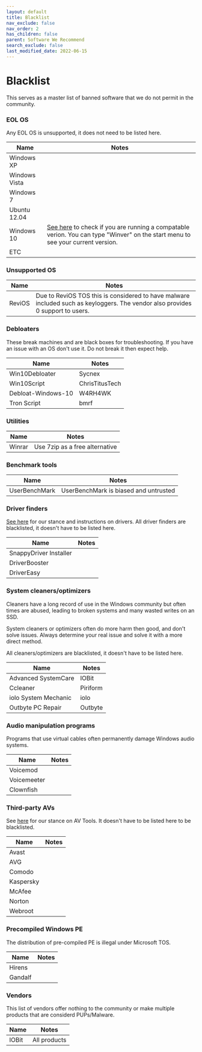 ```yaml
---
layout: default
title: Blacklist
nav_exclude: false
nav_order: 2
has_children: false
parent: Software We Recommend
search_exclude: false
last_modified_date: 2022-06-15
---
```


# Blacklist

This serves as a master list of banned software that we do not permit in the community.

### EOL OS 
Any EOL OS is unsupported, it does not need to be listed here.

| Name | Notes |
| --- | --- |
| Windows XP | 
| Windows Vista |
| Windows 7 |
| Ubuntu 12.04 |
| Windows 10 | [See here](https://docs.microsoft.com/en-us/lifecycle/products/windows-10-home-and-pro) to check if you are running a compatable verion. You can type "Winver" on the start menu to see your current version.
| ETC |

### Unsupported OS

| Name | Notes |
| --- | --- |
| ReviOS | Due to ReviOS TOS this is considered to have malware included such as keyloggers. The vendor also provides 0 support to users.

### Debloaters
These break machines and are black boxes for troubleshooting. If you have an issue with an OS don't use it. Do not break it then expect help.

| Name | Notes |
| --- | --- | 
| Win10Debloater | Sycnex |
| Win10Script | ChrisTitusTech |
| Debloat-Windows-10 | W4RH4WK |
| Tron Script | bmrf |

### Utilities

| Name | Notes |
| --- | --- |
| Winrar | Use 7zip as a free alternative |

### Benchmark tools

| Name | Notes |
| --- | --- |
| UserBenchMark | UserBenchMark is biased and untrusted |

### Driver finders
[See here](https://rtech.support/books/software-we-recommend/page/windows-maintenance#bkmrk-driver-finders) for our stance and instructions on drivers. All driver finders are blacklisted, it doesn't have to be listed here.

| Name | Notes |
| --- | --- |
| SnappyDriver Installer |
| DriverBooster |
| DriverEasy |

### System cleaners/optimizers
Cleaners have a long record of use in the Windows community but often times are abused, leading to broken systems and many wasted writes on an SSD. 

System cleaners or optimizers often do more harm then good, and don't solve issues. Always determine your real issue and solve it with a more direct method.

All cleaners/optimizers are blacklisted, it doesn't have to be listed here.

| Name | Notes |
| --- | --- | 
| Advanced SystemCare | IOBit |
| Ccleaner | Piriform |
| iolo System Mechanic | iolo |
| Outbyte PC Repair | Outbyte |

### Audio manipulation programs
Programs that use virtual cables often permanently damage Windows audio systems.

| Name | Notes |
| --- | --- | 
| Voicemod |
| Voicemeeter |
| Clownfish |

### Third-party AVs
See [here](https://rtech.support/books/software-we-recommend/page/anti-virus-and-malware-tools) for our stance on AV Tools. It doesn't have to be listed here to be blacklisted.

| Name | Notes |
| --- | --- | 
| Avast |
| AVG |
| Comodo |
| Kaspersky |
| McAfee |
| Norton |
| Webroot |

### Precompiled Windows PE
The distribution of pre-compiled PE is illegal under Microsoft TOS.

| Name | Notes |
| --- | --- | 
| Hirens |
| Gandalf |

### Vendors
This list of vendors offer nothing to the community or make multiple products that are considerd PUPs/Malware.

| Name | Notes |
| --- | --- |
| IOBit | All products |
